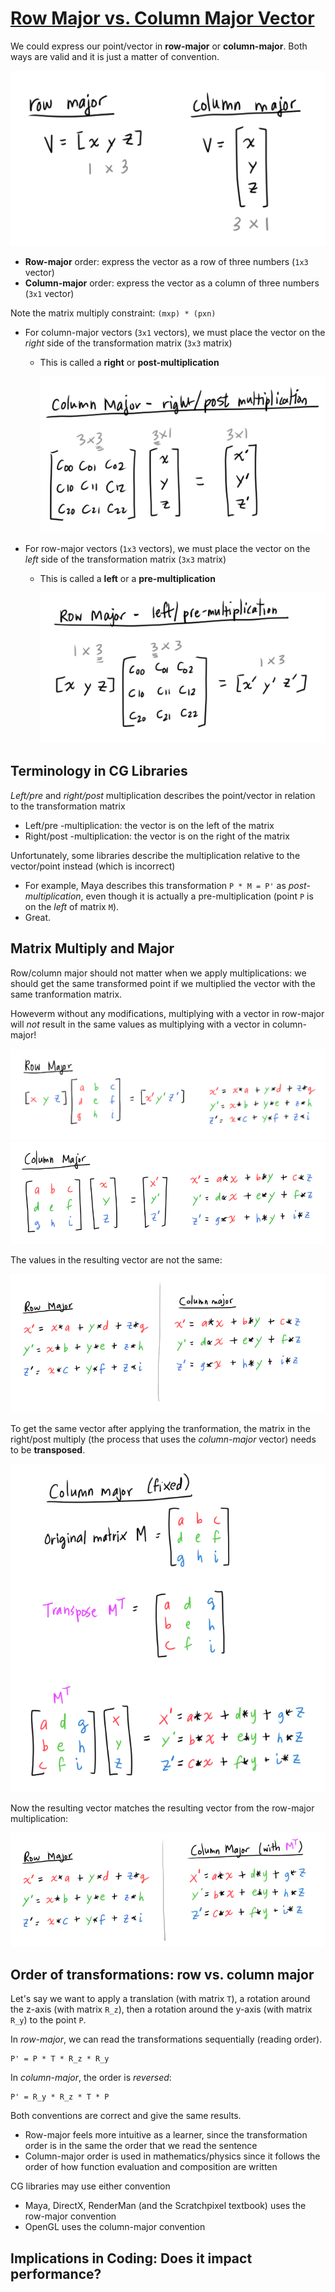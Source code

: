 # [Row Major vs. Column Major Vector](https://www.scratchapixel.com/lessons/mathematics-physics-for-computer-graphics/geometry/row-major-vs-column-major-vector)

We could express our point/vector in **row-major** or **column-major**. Both ways are valid and it is just a matter of convention.

![Row major vs column major](images/row-column-major.png)

* **Row-major** order: express the vector as a row of three numbers (`1x3` vector)
* **Column-major** order: express the vector as a column of three numbers (`3x1` vector)

Note the matrix multiply constraint: `(mxp) * (pxn)`
* For column-major vectors (`3x1` vectors), we must place the vector on the *right* side of the transformation matrix (`3x3` matrix)
  * This is called a **right** or **post-multiplication**

    ![Right multiplication](images/right-multiplication.png)

* For row-major vectors (`1x3` vectors), we must place the vector on the *left* side of the transformation matrix (`3x3` matrix)
  * This is called a **left** or a **pre-multiplication**

    ![Left multiplication](images/left-multiplication.png)

## Terminology in CG Libraries
*Left/pre* and *right/post* multiplication describes the point/vector in relation to the transformation matrix
* Left/pre -multiplication: the vector is on the left of the matrix
* Right/post -multiplication: the vector is on the right of the matrix

Unfortunately, some libraries describe the multiplication relative to the vector/point instead (which is incorrect)
* For example, Maya describes this transformation `P * M = P'` as *post-multiplication*, even though it is actually a pre-multiplication (point `P` is on the *left* of matrix `M`).
* Great.

## Matrix Multiply and Major
Row/column major should not matter when we apply multiplications: we should get the same transformed point if we multiplied the vector with the same tranformation matrix.

Howeverm without any modifications, multiplying with a vector in row-major will *not* result in the same values as multiplying with a vector in column-major!

![Row major matrix multiply](images/row-major-matrix-multiply.png)
![Column major matrix multiply](images/column-major-matrix-multiply.png)

The values in the resulting vector are not the same:

![Compare row and column major results](images/compare-multiply-row-column-major.png)

To get the same vector after applying the tranformation, the matrix in the right/post multiply (the process that uses the *column-major* vector) needs to be **transposed**.

![Apply transpose](images/column-major-with-transpose.png)

Now the resulting vector matches the resulting vector from the row-major multiplication:

![Result matches row-major](images/compare-multiply-row-column-major-with-transpose.png)

## Order of transformations: row vs. column major
Let's say we want to apply a translation (with matrix `T`), a rotation around the z-axis (with matrix `R_z`), then a rotation around the y-axis (with matrix `R_y`) to the point `P`.

In *row-major*, we can read the transformations sequentially (reading order).
```
P' = P * T * R_z * R_y
```

In *column-major*, the order is *reversed*:
```
P' = R_y * R_z * T * P
```

Both conventions are correct and give the same results.
* Row-major feels more intuitive as a learner, since the transformation order is in the same the order that we read the sentence
* Column-major order is used in mathematics/physics since it follows the order of how function evaluation and composition are written

CG libraries may use either convention
* Maya, DirectX, RenderMan (and the Scratchpixel textbook) uses the row-major convention
* OpenGL uses the column-major convention

## Implications in Coding: Does it impact performance?

